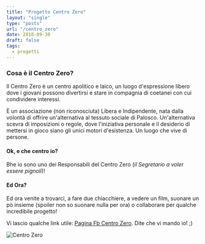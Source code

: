 ```yaml
---
title: "Progetto Centro Zero"
layout: "single"
type: "posts"
url: "/centro_zero"
date: 2018-09-30
draft: false
tags:
  - progetti
---
```



### Cosa è il Centro Zero?
Il Centro Zero è un centro apolitico e laico, un luogo d'espressione libero dove i giovani possono divertirsi e stare in compagnia di coetanei con cui condividere interessi.

È un associazione (non riconosciuta) Libera e Indipendente, nata dalla volontà di offrire un'alternativa al tessuto sociale di Palosco. Un'alternativa scevra di imposizioni o regole, dove l'iniziativa personale e il desiderio di mettersi in gioco siano gli unici motori d'esistenza. Un luogo che vive di persone.

#### Ok, e che centro io?

Bhe io sono uno dei Responsabili del Centro Zero (_il Segretario a voler essere pignoli_)!

#### Ed Ora?

Ed ora venite a trovarci, a fare due chiacchiere, a vedere un film, suonare un pò insieme (spoiler non so suonare nulla per ora) o collaborare per qualche incredibile progetto!

Vi lascio qualche link utile: [Pagina Fb Centro Zero](https://www.facebook.com/CentroZero/). Dite che vi mando io! ;)

![Centro Zero](/cose_che/images/cz_logo.webp)
